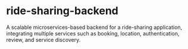 # ride-sharing-backend
A scalable microservices-based backend for a ride-sharing application, integrating multiple services such as booking, location, authentication, review, and service discovery.
